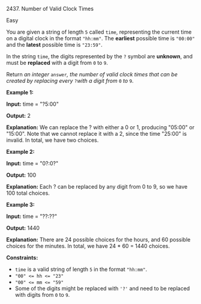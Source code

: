 2437\. Number of Valid Clock Times

Easy

You are given a string of length `5` called `time`, representing the current time on a digital clock in the format `"hh:mm"`. The **earliest** possible time is `"00:00"` and the **latest** possible time is `"23:59"`.

In the string `time`, the digits represented by the `?` symbol are **unknown**, and must be **replaced** with a digit from `0` to `9`.

Return _an integer_ `answer`_, the number of valid clock times that can be created by replacing every_ `?`_with a digit from_ `0` _to_ `9`.

**Example 1:**

**Input:** time = "?5:00"

**Output:** 2

**Explanation:** We can replace the ? with either a 0 or 1, producing "05:00" or "15:00". Note that we cannot replace it with a 2, since the time "25:00" is invalid. In total, we have two choices. 

**Example 2:**

**Input:** time = "0?:0?"

**Output:** 100

**Explanation:** Each ? can be replaced by any digit from 0 to 9, so we have 100 total choices. 

**Example 3:**

**Input:** time = "??:??"

**Output:** 1440

**Explanation:** There are 24 possible choices for the hours, and 60 possible choices for the minutes. In total, we have 24 \* 60 = 1440 choices. 

**Constraints:**

*   `time` is a valid string of length `5` in the format `"hh:mm"`.
*   `"00" <= hh <= "23"`
*   `"00" <= mm <= "59"`
*   Some of the digits might be replaced with `'?'` and need to be replaced with digits from `0` to `9`.